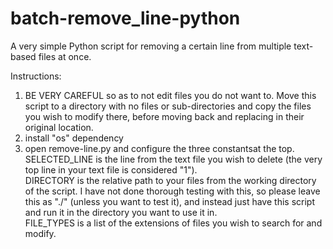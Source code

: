 # batch-remove_line-python
A very simple Python script for removing a certain line from multiple text-based files at once. 

Instructions:
1. BE VERY CAREFUL so as to not edit files you do not want to. Move this script to a directory with no files or sub-directories and copy the files you wish to modify there, before moving back and replacing in their original location.
2. install "os" dependency
3. open remove-line.py and configure the three constantsat the top.  
    SELECTED_LINE is the line from the text file you wish to delete (the very top line in your text file is considered "1").  
    DIRECTORY is the relative path to your files from the working directory of the script. I have not done thorough testing with this, so please leave this as "./" (unless you want to test it), and instead just have this script and run it in the directory you want to use it in.  
    FILE_TYPES is a list of the extensions of files you wish to search for and modify.
